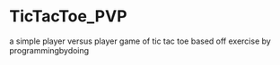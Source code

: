 # TicTacToe_PVP
a simple player versus player game of tic tac toe
based off exercise by programmingbydoing